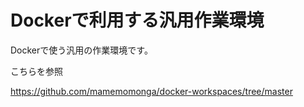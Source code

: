 # Dockerで利用する汎用作業環境

Dockerで使う汎用の作業環境です。

こちらを参照

https://github.com/mamemomonga/docker-workspaces/tree/master

